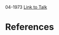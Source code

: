 

04-1973
[Link to Talk](https://www.churchofjesuschrist.org/study/general-conference/1973/04/friday-morning-session?lang=eng)



# References
